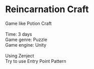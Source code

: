 # Reincarnation Craft
Game like Potion Craft<br />
<br />
Time: 3 days<br />
Game genre: Puzzle<br />
Game engine: Unity<br />
<br />
Using Zenject<br />
Try to use Entry Point Pattern<br />
